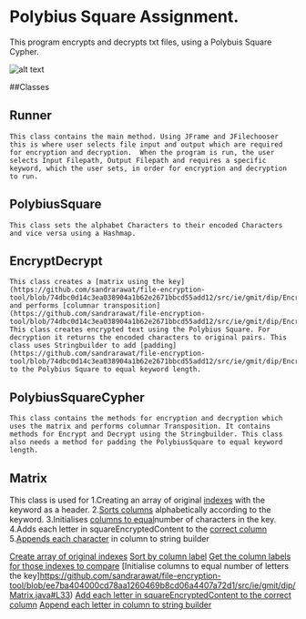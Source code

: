 
# Polybius Square Assignment.
This program encrypts and decrypts txt files, using a Polybuis Square Cypher.

![alt text](https://github.com/sandrarawat/file-encryption-tool/blob/master/fileencryptiontoolgif.gif "File Encryption Tool Gif")

##Classes

## Runner 
	This class contains the main method. Using JFrame and JFilechooser this is where user selects file input and output which are required for encryption and decryption.  When the program is run, the user selects Input Filepath, Output Filepath and requires a specific keyword, which the user sets, in order for encryption and decryption to run.

## PolybiusSquare
	This class sets the alphabet Characters to their encoded Characters and vice versa using a Hashmap.

## EncryptDecrypt
	This class creates a [matrix using the key](https://github.com/sandrarawat/file-encryption-tool/blob/74dbc0d14c3ea038904a1b62e2671bbcd55add12/src/ie/gmit/dip/EncryptDecrypt.java#L13) and performs [columnar transposition](https://github.com/sandrarawat/file-encryption-tool/blob/74dbc0d14c3ea038904a1b62e2671bbcd55add12/src/ie/gmit/dip/EncryptDecrypt.java#L16). This class creates encrypted text using the Polybius Square. For decryption it returns the encoded characters to original pairs. This class uses Stringbuilder to add [padding](https://github.com/sandrarawat/file-encryption-tool/blob/74dbc0d14c3ea038904a1b62e2671bbcd55add12/src/ie/gmit/dip/EncryptDecrypt.java#L46) to the Polybius Square to equal keyword length.

## PolybiusSquareCypher
	This class contains the methods for encryption and decryption which uses the matrix and performs columnar Transposition. It contains methods for Encrypt and Decrypt using the Stringbuilder. This class also needs a method for padding the PolybiusSquare to equal keyword length. 


## Matrix 
This class is used for 
	1.Creating an array of original [indexes](https://github.com/sandrarawat/file-encryption-tool/blob/ee7ba404000cd78aa1260469b8cd06a4407a72d1/src/ie/gmit/dip/Matrix.java#L13) with the keyword as a header. 
	2.[Sorts columns](https://github.com/sandrarawat/file-encryption-tool/blob/ee7ba404000cd78aa1260469b8cd06a4407a72d1/src/ie/gmit/dip/Matrix.java#L19) alphabetically according to the keyword. 
	3.Initialises [columns to equal](https://github.com/sandrarawat/file-encryption-tool/blob/ee7ba404000cd78aa1260469b8cd06a4407a72d1/src/ie/gmit/dip/Matrix.java#L33)number of characters in the key.
	4.Adds each letter in squareEncryptedContent to the [correct column](https://github.com/sandrarawat/file-encryption-tool/blob/ee7ba404000cd78aa1260469b8cd06a4407a72d1/src/ie/gmit/dip/Matrix.java#L38)
	5.[Appends each character](https://github.com/sandrarawat/file-encryption-tool/blob/ee7ba404000cd78aa1260469b8cd06a4407a72d1/src/ie/gmit/dip/Matrix.java#L50) in column to string builder

  
[Create array of original indexes](https://github.com/sandrarawat/file-encryption-tool/blob/ee7ba404000cd78aa1260469b8cd06a4407a72d1/src/ie/gmit/dip/Matrix.java#L13)
[Sort by column label](https://github.com/sandrarawat/file-encryption-tool/blob/ee7ba404000cd78aa1260469b8cd06a4407a72d1/src/ie/gmit/dip/Matrix.java#L19)
[Get the column labels for those indexes to compare](https://github.com/sandrarawat/file-encryption-tool/blob/ee7ba404000cd78aa1260469b8cd06a4407a72d1/src/ie/gmit/dip/Matrix.java#L21)
[Initialise columns to equal number of letters the key]https://github.com/sandrarawat/file-encryption-tool/blob/ee7ba404000cd78aa1260469b8cd06a4407a72d1/src/ie/gmit/dip/Matrix.java#L33)
[Add each letter in squareEncryptedContent to the correct column](https://github.com/sandrarawat/file-encryption-tool/blob/ee7ba404000cd78aa1260469b8cd06a4407a72d1/src/ie/gmit/dip/Matrix.java#L38)
[Append each letter in column to string builder](https://github.com/sandrarawat/file-encryption-tool/blob/ee7ba404000cd78aa1260469b8cd06a4407a72d1/src/ie/gmit/dip/Matrix.java#L50)

